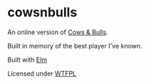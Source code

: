 # cowsnbulls

An online version of [Cows & Bulls](https://en.wikipedia.org/wiki/Bulls_and_Cows#The_word_version). 

Built in memory of the best player I've known. 

Built with [Elm](http://elm-lang.org)

Licensed under [WTFPL](http://www.wtfpl.net/)

